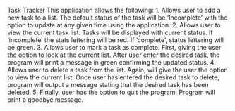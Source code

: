 Task Tracker
This application allows the following:
	1.	Allows user to add a new task to a list. The default status of the task will be ‘Incomplete’ with the option to update at any given time using the application.
	2.	Allows user to view the current task list. Tasks will be displayed with current status. If ‘incomplete’ the stats lettering will be red. If ‘complete’, status lettering will be green.
	3.	Allows user to mark a task as complete. First, giving the user the option to look at the current list. After user enter the desired task, the program will print a message in green confirming the updated status.
	4.	Allows user to delete a task from the list. Again, will give the user the option to view the current list. Once user has entered the desired task to delete, program will output a message stating that the desired task has been deleted.
	5.	Finally, user has the option to quit the program. Program will print a goodbye message. 
